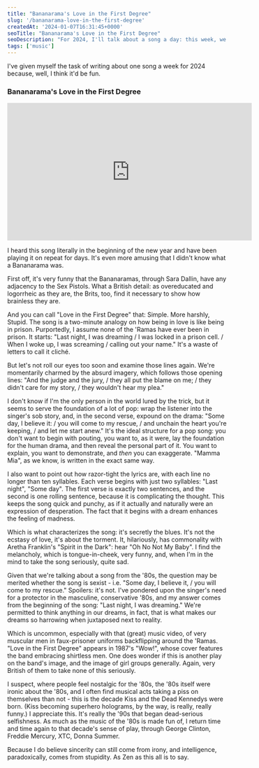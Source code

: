 ```yaml
---
title: "Bananarama's Love in the First Degree"
slug: '/bananarama-love-in-the-first-degree'
createdAt: '2024-01-07T16:31:45+0000'
seoTitle: "Bananarama's Love in the First Degree"
seoDescription: "For 2024, I'll talk about a song a day: this week, we'll talk about the Bananarama's 1987 song, Love in the First Degree."
tags: ['music']
---
```


I've given myself the task of writing about one song a week for 2024 because, well, I think it'd be fun.

### Bananarama's Love in the First Degree

<iframe width="560" height="315" src="https://www.youtube.com/embed/prGhk_Gvzwo?si=FPy-oTOekRVO745S" title="YouTube video player" frameborder="0" allow="accelerometer; autoplay; clipboard-write; encrypted-media; gyroscope; picture-in-picture; web-share" allowfullscreen></iframe>

I heard this song literally in the beginning of the new year and have been playing it on repeat for days. It's even more amusing that I didn't know what a Bananarama was.

First off, it's very funny that the Bananaramas, through Sara Dallin, have any adjacency to the Sex Pistols. What a British detail: as overeducated and logorrheic as they are, the Brits, too, find it necessary to show how brainless they are.

And you can call "Love in the First Degree" that: Simple. More harshly, Stupid. The song is a two-minute analogy on how being in love is like being in prison. Purportedly, I assume none of the 'Ramas have ever been in prison. It starts: "Last night, I was dreaming / I was locked in a prison cell. / When I woke up, I was screaming / calling out your name." It's a waste of letters to call it cliché.

But let's not roll our eyes too soon and examine those lines again. We're momentarily charmed by the absurd imagery, which follows those opening lines: "And the judge and the jury, / they all put the blame on me; / they didn't care for my story, / they wouldn't hear my plea."

I don't know if I'm the only person in the world lured by the trick, but it seems to serve the foundation of a lot of pop: wrap the listener into the singer's sob story, and, in the second verse, expound on the drama: "Some day, I believe it: / you will come to my rescue, / and unchain the heart you're keeping, / and let me start anew." It's the ideal structure for a pop song: you don't want to begin with pouting, you want to, as it were, lay the foundation for the human drama, and then reveal the personal part of it. You want to explain, you want to demonstrate, and _then_ you can exaggerate. "Mamma Mia", as we know, is written in the exact same way.

I also want to point out how razor-tight the lyrics are, with each line no longer than ten syllables. Each verse begins with just two syllables: "Last night", "Some day". The first verse is exactly two sentences, and the second is one rolling sentence, because it is complicating the thought. This keeps the song quick and punchy, as if it actually and naturally were an expression of desperation. The fact that it begins with a dream enhances the feeling of madness.

Which is what characterizes the song: it's secretly the blues. It's not the ecstasy of love, it's about the torment. It, hilariously, has commonality with Aretha Franklin's "Spirit in the Dark": hear "Oh No Not My Baby". I find the melancholy, which is tongue-in-cheek, very funny, and, when I'm in the mind to take the song seriously, quite sad.

Given that we're talking about a song from the '80s, the question may be merited whether the song is sexist - i.e. "Some day, I believe it, / you will come to my rescue." Spoilers: it's not. I've pondered upon the singer's need for a protector in the masculine, conservative '80s, and my answer comes from the beginning of the song: "Last night, I was dreaming." We're permitted to think anything in our dreams, in fact, that is what makes our dreams so harrowing when juxtaposed next to reality.

Which is uncommon, especially with that (great) music video, of very muscular men in faux-prisoner uniforms backflipping around the 'Ramas. "Love in the First Degree" appears in 1987's "Wow!", whose cover features the band embracing shirtless men. One does wonder if this is another play on the band's image, and the image of girl groups generally. Again, very British of them to take none of this seriously.

I suspect, where people feel nostalgic for the '80s, the '80s itself were ironic about the '80s, and I often find musical acts taking a piss on themselves than not - this is the decade Kiss and the Dead Kennedys were born. (Kiss becoming superhero holograms, by the way, is really, really funny.) I appreciate this. It's really the '90s that began dead-serious selfishness. As much as the music of the '80s is made fun of, I return time and time again to that decade's sense of play, through George Clinton, Freddie Mercury, XTC, Donna Summer.

Because I do believe sincerity can still come from irony, and intelligence, paradoxically, comes from stupidity. As Zen as this all is to say.
